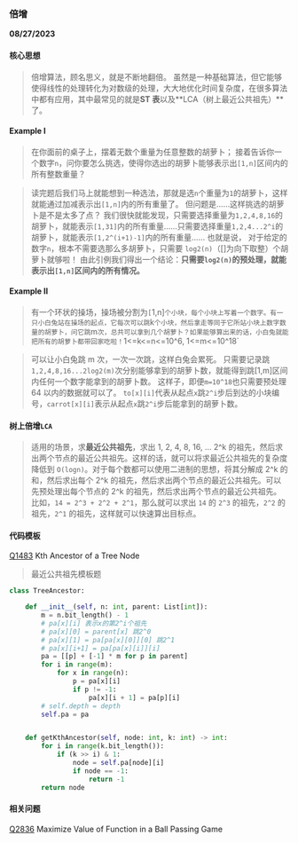 ### 倍增

**08/27/2023**

#### 核心思想

> 倍增算法，顾名思义，就是不断地翻倍。
> 虽然是一种基础算法，但它能够使得线性的处理转化为对数级的处理，大大地优化时间复杂度，在很多算法中都有应用，其中最常见的就是**ST 表**以及**LCA（树上最近公共祖先）**了。

#### Example I

> 在你面前的桌子上，摆着无数个重量为任意整数的胡萝卜；
> 接着告诉你一个数字`n`，问你要怎么挑选，使得你选出的胡萝卜能够表示出`[1,n]`区间内的所有整数重量？

> 读完题后我们马上就能想到一种选法，那就是选`n`个重量为`1`的胡萝卜，这样就能通过加减表示出`[1,n]`内的所有重量了。
> 但问题是……这样挑选的胡萝卜是不是太多了点？
> 我们很快就能发现，只需要选择重量为`1,2,4,8,16`的胡萝卜，就能表示`[1,31]`内的所有重量……只需要选择重量`1,2,4...2^i`的胡萝卜，就能表示`[1,2^(i+1)-1]`内的所有重量……
> 也就是说， 对于给定的数字`n`，根本不需要选那么多胡萝卜，只需要 `log2(n)`（[]为向下取整）个胡萝卜就够啦！
> 由此引例我们得出一个结论：**只需要`log2(n)`的预处理，就能表示出`[1,n]`区间内的所有情况。**

#### Example II

> 有一个环状的操场，操场被分割为`[`1,n]`个小块，每个小块上写着一个数字。有一只小白兔站在操场的起点，它每次可以跳`k`个小块，然后拿走等同于它所站小块上数字数量的胡萝卜，问它跳`m`次，总共可以拿到几个胡萝卜？如果能够算出来的话，小白兔就能把所有的胡萝卜都带回家吃啦！`1<=k<=n<=10^6, 1<=m<=10^18`

> 可以让小白兔跳 m 次，一次一次跳，这样白兔会累死。
> 只需要记录跳`1,2,4,8,16...2log2(m)`次分别能够拿到的胡萝卜数，就能得到跳[1,m]区间内任何一个数字能拿到的胡萝卜数。
> 这样子，即便`m=10^18`也只需要预处理 64 以内的数据就可以了。
> `to[x][i]`代表从起点`x`跳`2^i`步后到达的小块编号，`carrot[x][i]`表示从起点`x`跳`2^i`步后能拿到的胡萝卜数。

#### 树上倍增`LCA`

> 适用的场景，求**最近公共祖先**，求出 1, 2, 4, 8, 16, ... 2^k 的祖先，然后求出两个节点的最近公共祖先。这样的话，就可以将求最近公共祖先的复杂度降低到 `O(logn)`。对于每个数都可以使用二进制的思想，将其分解成 2^k 的和，然后求出每个 2^k 的祖先，然后求出两个节点的最近公共祖先。可以先预处理出每个节点的 2^k 的祖先，然后求出两个节点的最近公共祖先。比如，`14 = 2^3 + 2^2 + 2^1`，那么就可以求出 `14` 的 `2^3` 的祖先，`2^2` 的祖先，`2^1` 的祖先，这样就可以快速算出目标点。

#### 代码模板

[Q1483] Kth Ancestor of a Tree Node

> 最近公共祖先模板题

```python
class TreeAncestor:

    def __init__(self, n: int, parent: List[int]):
        m = n.bit_length() - 1
        # pa[x][i] 表示x的第2^i个祖先
        # pa[x][0] = parent[x] 跳2^0
        # pa[x][1] = pa[pa[x][0]][0] 跳2^1
        # pa[x][i+1] = pa[pa[x][i]][i]
        pa = [[p] + [-1] * m for p in parent]
        for i in range(m):
            for x in range(n):
                p = pa[x][i]
                if p != -1:
                    pa[x][i + 1] = pa[p][i]
        # self.depth = depth
        self.pa = pa


    def getKthAncestor(self, node: int, k: int) -> int:
        for i in range(k.bit_length()):
            if (k >> i) & 1:
                node = self.pa[node][i]
                if node == -1:
                    return -1
        return node
```

#### 相关问题

[Q2836] Maximize Value of Function in a Ball Passing Game

[//]: #
[Q2836]: https://leetcode.com/problems/maximize-value-of-function-in-a-ball-passing-game/
[Q1483]: https://leetcode.com/problems/maximize-value-of-function-in-a-ball-passing-game/
